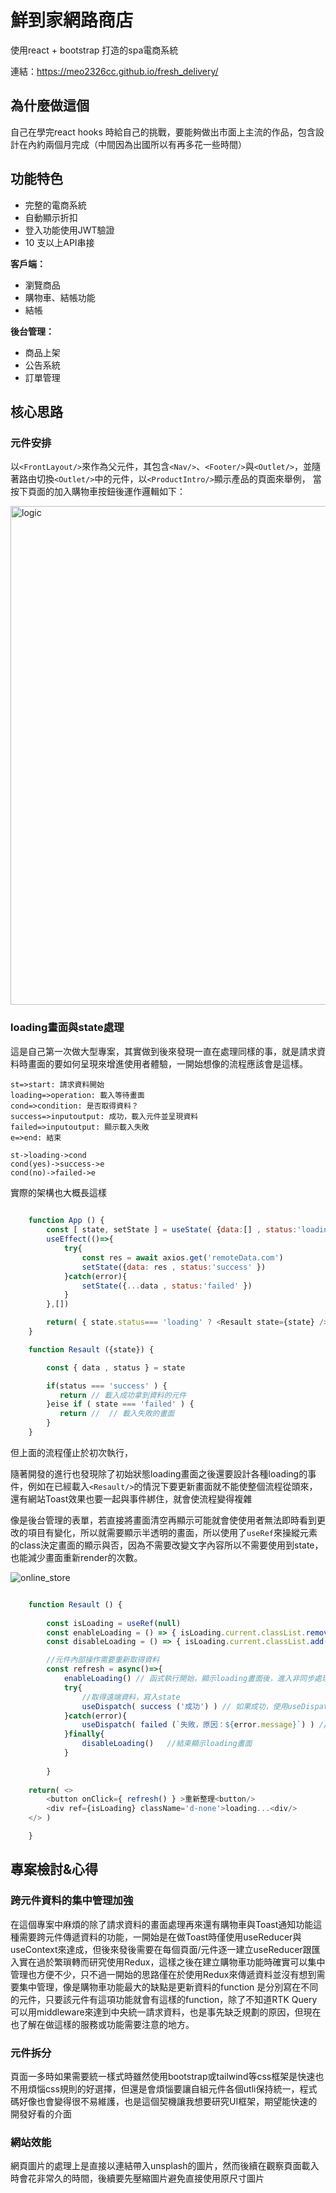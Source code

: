 # 鮮到家網路商店

使用react + bootstrap 打造的spa電商系統

連結：<https://meo2326cc.github.io/fresh_delivery/>

## 為什麼做這個
自己在學完react hooks 時給自己的挑戰，要能夠做出市面上主流的作品，包含設計在內約兩個月完成（中間因為出國所以有再多花一些時間）

## 功能特色

- 完整的電商系統
- 自動顯示折扣
- 登入功能使用JWT驗證
- 10 支以上API串接

**客戶端：**
- 瀏覽商品
- 購物車、結帳功能
- 結帳

**後台管理：**
- 商品上架
- 公告系統
- 訂單管理


## 核心思路

### 元件安排
以`<FrontLayout/>`來作為父元件，其包含`<Nav/>`、`<Footer/>`與`<Outlet/>`，並隨著路由切換`<Outlet/>`中的元件，以`<ProductIntro/>`顯示產品的頁面來舉例，
當按下頁面的加入購物車按鈕後運作邏輯如下：

<img width="798" alt="logic" src="https://github.com/meo2326cc/fresh_delivery/assets/107049397/858c0275-a381-40a0-afc0-6310fcc97a10">


### loading畫面與state處理
這是自己第一次做大型專案，其實做到後來發現一直在處理同樣的事，就是請求資料時畫面的要如何呈現來增進使用者體驗，一開始想像的流程應該會是這樣。

```flow
st=>start: 請求資料開始
loading=>operation: 載入等待畫面
cond=>condition: 是否取得資料？
success=>inputoutput: 成功，載入元件並呈現資料
failed=>inputoutput: 顯示載入失敗
e=>end: 結束

st->loading->cond
cond(yes)->success->e
cond(no)->failed->e

```

實際的架構也大概長這樣

```javascript
 
    function App () {
        const [ state, setState ] = useState( {data:[] , status:'loading'} )
        useEffect(()=>{
            try{
                const res = await axios.get('remoteData.com')
                setState({data: res , status:'success' }) 
            }catch(error){
                setState({...data , status:'failed' })
            }
        },[])

        return( { state.status=== 'loading' ? <Resault state={state} /> : <loading/> } )
    }

    function Resault ({state}) {

        const { data , status } = state

        if(status === 'success' ) {
           return // 載入成功拿到資料的元件
        }eise if ( state === 'failed' ) {
           return //  // 載入失敗的畫面
        }
    }

```

但上面的流程僅止於初次執行，

隨著開發的進行也發現除了初始狀態loading畫面之後還要設計各種loading的事件，例如在已經載入`<Resault/>`的情況下要更新畫面就不能使整個流程從頭來，還有網站Toast效果也要一起與事件綁住，就會使流程變得複雜

像是後台管理的表單，若直接將畫面清空再顯示可能就會使使用者無法即時看到更改的項目有變化，所以就需要顯示半透明的畫面，所以使用了`useRef`來操縱元素的class決定畫面的顯示與否，因為不需要改變文字內容所以不需要使用到state，也能減少畫面重新render的次數。

![online_store](https://github.com/meo2326cc/fresh_delivery/assets/107049397/59ae808a-ebae-4cb8-9a57-aca830d6e843)

```javascript

    function Resault () {
        
        const isLoading = useRef(null)
        const enableLoading = () => { isLoading.current.classList.remove('d-none') } // 顯示loading畫面
        const disableLoading = () => { isLoading.current.classList.add('d-none') }  //  移除loading畫面

        //元件內部操作需要重新取得資料
        const refresh = async()=>{
            enableLoading() // 函式執行開始，顯示loading畫面後，進入非同步處理
            try{
                //取得遠端資料，寫入state
                useDispatch( success ('成功') ) // 如果成功，使用useDispatch更新跨元件的toast狀態顯示成功相關通知
            }catch(error){
                useDispatch( failed (`失敗，原因：${error.message}`) ) // 如果失敗，使用useDispatch更新跨元件的toast狀態顯示失敗通知
            }finally{
                disableLoading()   //結束顯示loading畫面
            }
            
        }
        
    return( <>
        <button onClick={ refresh() } >重新整理<button/>
        <div ref={isLoading} className='d-none'>loading...<div/>
    </> )

    }
```



## 專案檢討&心得

### 跨元件資料的集中管理加強
在這個專案中麻煩的除了請求資料的畫面處理再來還有購物車與Toast通知功能這種需要跨元件傳遞資料的功能，一開始是在做Toast時僅使用useReducer與useContext來達成，但後來發後需要在每個頁面/元件逐一建立useReducer跟匯入實在過於繁瑣轉而研究使用Redux，這樣之後在建立購物車功能時確實可以集中管理也方便不少，只不過一開始的思路僅在於使用Redux來傳遞資料並沒有想到需要集中管理，像是購物車功能最大的缺點是更新資料的function 是分別寫在不同的元件，只要該元件有這項功能就會有這樣的function，除了不知道RTK Query可以用middleware來達到中央統一請求資料，也是事先缺乏規劃的原因，但現在也了解在做這樣的服務或功能需要注意的地方。

### 元件拆分
頁面一多時如果需要統一樣式時雖然使用bootstrap或tailwind等css框架是快速也不用煩惱css規則的好選擇，但還是會煩惱要讓自組元件各個utli保持統一，程式碼好像也會變得很不易維護，也是這個契機讓我想要研究UI框架，期望能快速的開發好看的介面

### 網站效能
網頁圖片的處理上是直接以連結帶入unsplash的圖片，然而後續在觀察頁面載入時會花非常久的時間，後續要先壓縮圖片避免直接使用原尺寸圖片